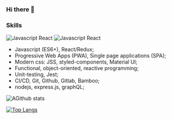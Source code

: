 ### Hi there 👋

### Skills

![Javascript React](https://img.shields.io/badge/Javascript-React-13CDD3) ![Javascript React](https://img.shields.io/badge/Javascript-Redux-13D3AD)

- Javascript (ES6+), React/Redux;
- Progressive Web Apps (PWA), Single page applications (SPA);
- Modern css: JSS, styled-components, Material UI;
- Functional, object-oriented, reactive programming;
- Unit-testing, Jest;
- CI/CD, Git, Github, Gitlab, Bamboo;
- nodejs, express.js, graphQL;

![AGithub stats](https://github-readme-stats.vercel.app/api?username=bootakov&show_icons=true&theme=default)

[![Top Langs](https://github-readme-stats.vercel.app/api/top-langs/?username=Bootakov)](https://github.com/Bootakov/github-readme-stats)


<!--
**Bootakov/Bootakov** is a ✨ _special_ ✨ repository because its `README.md` (this file) appears on your GitHub profile.

Here are some ideas to get you started:

- 🔭 I’m currently working on ...
- 🌱 I’m currently learning ...
- 👯 I’m looking to collaborate on ...
- 🤔 I’m looking for help with ...
- 💬 Ask me about ...
- 📫 How to reach me: ...
- 😄 Pronouns: ...
- ⚡ Fun fact: ...
-->
